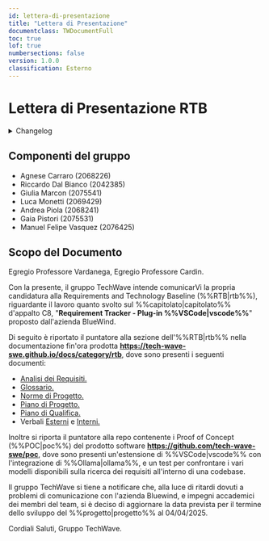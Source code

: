 ```yaml
---
id: lettera-di-presentazione
title: "Lettera di Presentazione"
documentclass: TWDocumentFull
toc: true
lof: true
numbersections: false
version: 1.0.0
classification: Esterno
---
```


# Lettera di Presentazione RTB

<details>
  <summary>Changelog</summary>

| Data       | Versione | Descrizione                 | Autore                | Data Verifica | Verificatore        |
|------------|----------|-----------------------------|-----------------------|---------------|---------------------|
| 03/03/2025 | 1.0.0    | Prima stesura del documento | Vasquez Manuel Felipe | 3/03/2025     | Riccardo Dal Bianco |

</details>

## Componenti del gruppo

- Agnese Carraro (2068226)
- Riccardo Dal Bianco (2042385)
- Giulia Marcon (2075541)
- Luca Monetti (2069429)
- Andrea Piola (2068241)
- Gaia Pistori (2075531)
- Manuel Felipe Vasquez (2076425)

## Scopo del Documento

Egregio Professore Vardanega,
Egregio Professore Cardin.

Con la presente, il gruppo TechWave intende comunicarVi la propria candidatura alla Requirements and Technology Baseline (%%RTB|rtb%%), riguardante il lavoro quanto svolto sul %%capitolato|capitolato%% d'appalto C8, "**Requirement Tracker - Plug-in %%VSCode|vscode%%**" proposto dall'azienda BlueWind.

Di seguito è riportato il puntatore alla sezione dell'%%RTB|rtb%% nella documentazione  fin'ora prodotta **https://tech-wave-swe.github.io/docs/category/rtb**, dove sono presenti i seguenti documenti: 
- [Analisi dei Requisiti.](https://tech-wave-swe.github.io/docs/RTB/analisi_dei_requisiti)
- [Glossario.](https://tech-wave-swe.github.io/docs/RTB/glossario)
- [Norme di Progetto.](https://tech-wave-swe.github.io/docs/RTB/norme_di_progetto)
- [Piano di Progetto.](https://tech-wave-swe.github.io/docs/RTB/piano_di_progetto)
- [Piano di Qualifica.](https://tech-wave-swe.github.io/docs/RTB/piano_di_qualifica)
- Verbali [Esterni](https://tech-wave-swe.github.io/docs/RTB/Verbali_Esterni/Verbali%20Esterni) e [Interni.](https://tech-wave-swe.github.io/docs/category/verbali-interni-1)

Inoltre si riporta il puntatore alla repo contenente i Proof of Concept (%%POC|poc%%) del prodotto software **https://github.com/tech-wave-swe/poc**, dove sono presenti un'estensione di %%VSCode|vscode%% con l'integrazione di %%Ollama|ollama%%, e un test per confrontare i vari modelli disponibili sulla ricerca dei requisiti all'interno di una codebase.

Il gruppo TechWave si tiene a notificare che, alla luce di ritardi dovuti a problemi di comunicazione con l'azienda Bluewind, e impegni accademici dei membri del team, si è deciso di aggiornare la data prevista per il termine dello sviluppo del %%progetto|progetto%% al 04/04/2025. 

Cordiali Saluti,
Gruppo TechWave.
